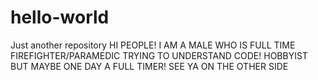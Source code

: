 # hello-world
Just another repository
HI PEOPLE! I AM A MALE WHO IS FULL TIME FIREFIGHTER/PARAMEDIC TRYING TO UNDERSTAND CODE! HOBBYIST BUT MAYBE ONE DAY A FULL TIMER! SEE YA ON THE OTHER SIDE
